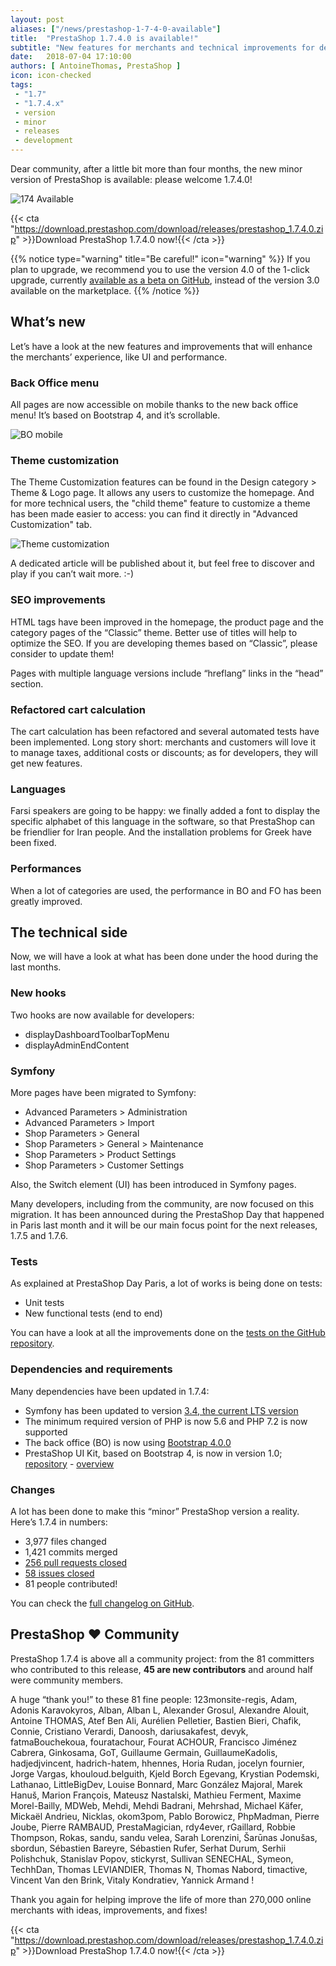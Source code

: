 ```yaml
---
layout: post
aliases: ["/news/prestashop-1-7-4-0-available"]
title:  "PrestaShop 1.7.4.0 is available!"
subtitle: "New features for merchants and technical improvements for developers"
date:   2018-07-04 17:10:00
authors: [ AntoineThomas, PrestaShop ]
icon: icon-checked
tags:
 - "1.7"
 - "1.7.4.x"
 - version
 - minor
 - releases
 - development
---
```



Dear community, after a little bit more than four months, the new minor version of PrestaShop is available: please welcome 1.7.4.0! 

![174 Available](/assets/images/2018/07/174-release.jpg)

{{< cta "https://download.prestashop.com/download/releases/prestashop_1.7.4.0.zip" >}}Download PrestaShop 1.7.4.0 now!{{< /cta >}}


{{% notice type="warning" title="Be careful!" icon="warning" %}}
If you plan to upgrade, we recommend you to use the version 4.0 of the 1-click upgrade, currently [available as a beta on GitHub](https://github.com/PrestaShop/autoupgrade/releases/download/v4.0.0-beta.3/autoupgrade-v4.0.0-beta.3.zip), instead of the version 3.0 available on the marketplace.
{{% /notice %}}


## What’s new

Let’s have a look at the new features and improvements that will enhance the merchants’ experience, like UI and performance.

### Back Office menu

All pages are now accessible on mobile thanks to the new back office menu! It’s based on Bootstrap 4, and it’s scrollable.

![BO mobile](/assets/images/2018/07/bo-mobile-1-7-4.png)


### Theme customization

The Theme Customization features can be found in the Design category > Theme & Logo page. It allows any users to customize the homepage. And for more technical users, the "child theme" feature to customize a theme has been made easier to access: you can find it directly in "Advanced Customization" tab.

![Theme customization](/assets/images/2018/07/theme-custo.png)

A dedicated article will be published about it, but feel free to discover and play if you can’t wait more. :-)


### SEO improvements

HTML tags have been improved in the homepage, the product page and the category pages of the “Classic” theme. Better use of titles will help to optimize the SEO. If you are developing themes based on “Classic”, please consider to update them! 

Pages with multiple language versions include “hreflang” links in the “head” section.


### Refactored cart calculation

The cart calculation has been refactored and several automated tests have been implemented. Long story short: merchants and customers will love it to manage taxes, additional costs or discounts; as for developers, they will get new features.


### Languages

Farsi speakers are going to be happy: we finally added a font to display the specific alphabet of this language in the software, so that PrestaShop can be friendlier for Iran people. And the installation problems for Greek have been fixed.

### Performances

When a lot of categories are used, the performance in BO and FO has been greatly improved.


## The technical side 

Now, we will have a look at what has been done under the hood during the last months. 

### New hooks

Two hooks are now available for developers:

* displayDashboardToolbarTopMenu
* displayAdminEndContent


### Symfony

More pages have been migrated to Symfony:

* Advanced Parameters > Administration
* Advanced Parameters > Import
* Shop Parameters > General
* Shop Parameters > General > Maintenance
* Shop Parameters > Product Settings
* Shop Parameters > Customer Settings

Also, the Switch element (UI) has been introduced in Symfony pages.

Many developers, including from the community, are now focused on this migration. It has been announced during the PrestaShop Day that happened in Paris last month and it will be our main focus point for the next releases, 1.7.5 and 1.7.6.


### Tests

As explained at PrestaShop Day Paris, a lot of works is being done on tests:

* Unit tests
* New functional tests (end to end)

You can have a look at all the improvements done on the [tests on the GitHub repository](https://github.com/PrestaShop/PrestaShop/pulls?q=is%3Apr+label%3AE2E+milestone%3A1.7.4.0+is%3Aclosed).

### Dependencies and requirements

Many dependencies have been updated in 1.7.4:

* Symfony has been updated to version [3.4, the current LTS version](https://symfony.com/roadmap/3.4)
* The minimum required version of PHP is now 5.6 and PHP 7.2 is now supported
* The back office (BO) is now using [Bootstrap 4.0.0](https://github.com/twbs/bootstrap/releases/tag/v4.0.0)
* PrestaShop UI Kit, based on Bootstrap 4, is now in version 1.0; [repository](https://github.com/PrestaShop/prestashop-ui-kit) - [overview](https://cdn.rawgit.com/PrestaShop/prestashop-ui-kit/master/index.html)


### Changes

A lot has been done to make this “minor” PrestaShop version a reality. Here’s 1.7.4 in numbers:

* 3,977 files changed
* 1,421 commits merged
* [256 pull requests closed](https://github.com/PrestaShop/PrestaShop/releases/tag/1.7.4.0)
* [58 issues closed](http://forge.prestashop.com/browse/BOOM-5851?filter=12811)
* 81 people contributed!

You can check the [full changelog on GitHub](https://github.com/PrestaShop/PrestaShop/blob/1.7.4.0/docs/CHANGELOG.txt).


## PrestaShop ❤ Community

PrestaShop 1.7.4 is above all a community project: from the 81 committers who contributed to this release, **45 are new contributors** and around half were community members.

A huge “thank you!” to these 81 fine people: 123monsite-regis, Adam, Adonis Karavokyros, Alban, Alban L, Alexander Grosul, Alexandre Alouit, Antoine THOMAS, Atef Ben Ali, Aurélien Pelletier, Bastien Bieri, Chafik, Connie, Cristiano Verardi, Danoosh, dariusakafest, devyk, fatmaBouchekoua, fouratachour, Fourat ACHOUR, Francisco Jiménez Cabrera, Ginkosama, GoT, Guillaume Germain, GuillaumeKadolis, hadjedjvincent, hadrich-hatem, hhennes, Horia Rudan, jocelyn fournier, Jorge Vargas, khouloud.belguith, Kjeld Borch Egevang, Krystian Podemski, Lathanao, LittleBigDev, Louise Bonnard, Marc González Majoral, Marek Hanuš, Marion François, Mateusz Nastalski, Mathieu Ferment, Maxime Morel-Bailly, MDWeb, Mehdi, Mehdi Badrani, Mehrshad, Michael Käfer, Mickaël Andrieu, Nicklas, okom3pom, Pablo Borowicz, PhpMadman, Pierre Joube, Pierre RAMBAUD, PrestaMagician, rdy4ever, rGaillard, Robbie Thompson, Rokas, sandu, sandu velea, Sarah Lorenzini, Šarūnas Jonušas, sbordun, Sébastien Bareyre, Sébastien Rufer, Serhat Durum, Serhii Polishchuk, Stanislav Popov, stickyrst, Sullivan SENECHAL, Symeon, TechhDan, Thomas LEVIANDIER, Thomas N, Thomas Nabord, timactive, Vincent Van den Brink, Vitaly Kondratiev, Yannick Armand !

Thank you again for helping improve the life of more than 270,000 online merchants with ideas, improvements, and fixes!

{{< cta "https://download.prestashop.com/download/releases/prestashop_1.7.4.0.zip" >}}Download PrestaShop 1.7.4.0 now!{{< /cta >}}
